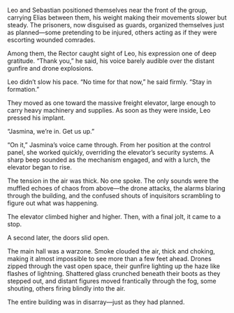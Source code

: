 

Leo and Sebastian positioned themselves near the front of the group, carrying Elias between them, his weight making their movements slower but steady. The prisoners, now disguised as guards, organized themselves just as planned—some pretending to be injured, others acting as if they were escorting wounded comrades.  

Among them, the Rector caught sight of Leo, his expression one of deep gratitude. “Thank you,” he said, his voice barely audible over the distant gunfire and drone explosions.  

Leo didn’t slow his pace. “No time for that now,” he said firmly. “Stay in formation.”  

They moved as one toward the massive freight elevator, large enough to carry heavy machinery and supplies. As soon as they were inside, Leo pressed his implant.  

“Jasmina, we’re in. Get us up.”  

“On it,” Jasmina’s voice came through. From her position at the control panel, she worked quickly, overriding the elevator’s security systems. A sharp beep sounded as the mechanism engaged, and with a lurch, the elevator began to rise.  

The tension in the air was thick. No one spoke. The only sounds were the muffled echoes of chaos from above—the drone attacks, the alarms blaring through the building, and the confused shouts of inquisitors scrambling to figure out what was happening.  

The elevator climbed higher and higher. Then, with a final jolt, it came to a stop.  

A second later, the doors slid open.  

The main hall was a warzone. Smoke clouded the air, thick and choking, making it almost impossible to see more than a few feet ahead. Drones zipped through the vast open space, their gunfire lighting up the haze like flashes of lightning. Shattered glass crunched beneath their boots as they stepped out, and distant figures moved frantically through the fog, some shouting, others firing blindly into the air.  

The entire building was in disarray—just as they had planned.
